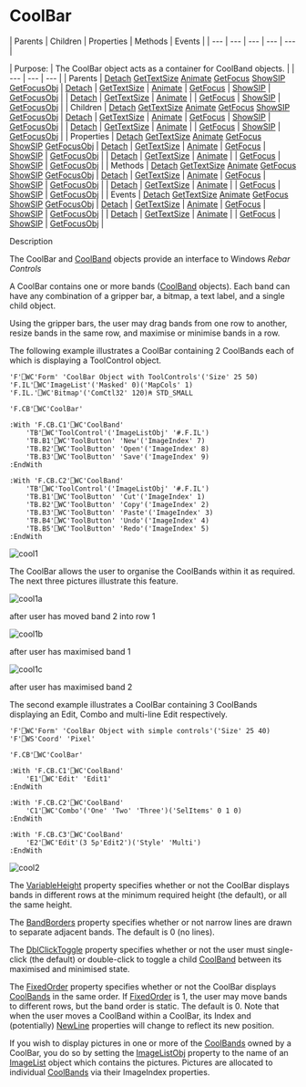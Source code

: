 




<h1 class="heading"><span class="name">CoolBar</span></h1>
| Parents | Children | Properties | Methods | Events |
| --- | --- | --- | --- | ---  |

| Purpose: | The CoolBar object acts as a container for CoolBand objects. |
| --- | --- | ---  |
| Parents | [Detach](./detach.md) [GetTextSize](./gettextsize.md) [Animate](./animate.md) [GetFocus](./getfocus.md) [ShowSIP](./showsip.md) [GetFocusObj](./getfocusobj.md) | [Detach](./detach.md) | [GetTextSize](./gettextsize.md) | [Animate](./animate.md) | [GetFocus](./getfocus.md) | [ShowSIP](./showsip.md) | [GetFocusObj](./getfocusobj.md) |
| [Detach](./detach.md) | [GetTextSize](./gettextsize.md) | [Animate](./animate.md) |
| [GetFocus](./getfocus.md) | [ShowSIP](./showsip.md) | [GetFocusObj](./getfocusobj.md) |
| Children | [Detach](./detach.md) [GetTextSize](./gettextsize.md) [Animate](./animate.md) [GetFocus](./getfocus.md) [ShowSIP](./showsip.md) [GetFocusObj](./getfocusobj.md) | [Detach](./detach.md) | [GetTextSize](./gettextsize.md) | [Animate](./animate.md) | [GetFocus](./getfocus.md) | [ShowSIP](./showsip.md) | [GetFocusObj](./getfocusobj.md) |
| [Detach](./detach.md) | [GetTextSize](./gettextsize.md) | [Animate](./animate.md) |
| [GetFocus](./getfocus.md) | [ShowSIP](./showsip.md) | [GetFocusObj](./getfocusobj.md) |
| Properties | [Detach](./detach.md) [GetTextSize](./gettextsize.md) [Animate](./animate.md) [GetFocus](./getfocus.md) [ShowSIP](./showsip.md) [GetFocusObj](./getfocusobj.md) | [Detach](./detach.md) | [GetTextSize](./gettextsize.md) | [Animate](./animate.md) | [GetFocus](./getfocus.md) | [ShowSIP](./showsip.md) | [GetFocusObj](./getfocusobj.md) |
| [Detach](./detach.md) | [GetTextSize](./gettextsize.md) | [Animate](./animate.md) |
| [GetFocus](./getfocus.md) | [ShowSIP](./showsip.md) | [GetFocusObj](./getfocusobj.md) |
| Methods | [Detach](./detach.md) [GetTextSize](./gettextsize.md) [Animate](./animate.md) [GetFocus](./getfocus.md) [ShowSIP](./showsip.md) [GetFocusObj](./getfocusobj.md) | [Detach](./detach.md) | [GetTextSize](./gettextsize.md) | [Animate](./animate.md) | [GetFocus](./getfocus.md) | [ShowSIP](./showsip.md) | [GetFocusObj](./getfocusobj.md) |
| [Detach](./detach.md) | [GetTextSize](./gettextsize.md) | [Animate](./animate.md) |
| [GetFocus](./getfocus.md) | [ShowSIP](./showsip.md) | [GetFocusObj](./getfocusobj.md) |
| Events | [Detach](./detach.md) [GetTextSize](./gettextsize.md) [Animate](./animate.md) [GetFocus](./getfocus.md) [ShowSIP](./showsip.md) [GetFocusObj](./getfocusobj.md) | [Detach](./detach.md) | [GetTextSize](./gettextsize.md) | [Animate](./animate.md) | [GetFocus](./getfocus.md) | [ShowSIP](./showsip.md) | [GetFocusObj](./getfocusobj.md) |
| [Detach](./detach.md) | [GetTextSize](./gettextsize.md) | [Animate](./animate.md) |
| [GetFocus](./getfocus.md) | [ShowSIP](./showsip.md) | [GetFocusObj](./getfocusobj.md) |


Description


The CoolBar and [CoolBand](coolband.md) objects provide
an interface to Windows *Rebar Controls*



A CoolBar contains one or more bands ([CoolBand](coolband.md) objects). Each band can have any combination of a gripper bar, a bitmap, a text
label, and a single child object.


Using the gripper bars, the user may drag bands from one row to another,
resize bands in the same row, and maximise or minimise bands in a row.


The following example illustrates a CoolBar
containing 2 CoolBands each of which is displaying a ToolControl object.

```apl
'F'⎕WC'Form' 'CoolBar Object with ToolControls'('Size' 25 50)
'F.IL'⎕WC'ImageList'('Masked' 0)('MapCols' 1)
'F.IL.'⎕WC'Bitmap'('ComCtl32' 120)⍝ STD_SMALL

'F.CB'⎕WC'CoolBar'

:With 'F.CB.C1'⎕WC'CoolBand'
    'TB'⎕WC'ToolControl'('ImageListObj' '#.F.IL')
    'TB.B1'⎕WC'ToolButton' 'New'('ImageIndex' 7)
    'TB.B2'⎕WC'ToolButton' 'Open'('ImageIndex' 8)
    'TB.B3'⎕WC'ToolButton' 'Save'('ImageIndex' 9)
:EndWith

:With 'F.CB.C2'⎕WC'CoolBand'
    'TB'⎕WC'ToolControl'('ImageListObj' '#.F.IL')
    'TB.B1'⎕WC'ToolButton' 'Cut'('ImageIndex' 1)
    'TB.B2'⎕WC'ToolButton' 'Copy'('ImageIndex' 2)
    'TB.B3'⎕WC'ToolButton' 'Paste'('ImageIndex' 3)
    'TB.B4'⎕WC'ToolButton' 'Undo'('ImageIndex' 4)
    'TB.B5'⎕WC'ToolButton' 'Redo'('ImageIndex' 5)
:EndWith
```


![cool1](../img/cool1.gif)


The CoolBar allows the user to organise the CoolBands within it as required. The next three pictures illustrate this feature.


![cool1a](../img/cool1a.gif)


after user has moved band 2 into row 1


![cool1b](../img/cool1b.gif)


after user has maximised band 1


![cool1c](../img/cool1c.gif)


after user has maximised band 2


The second example illustrates a CoolBar
containing 3 CoolBands displaying an Edit, Combo and multi-line Edit
respectively.
```apl
'F'⎕WC'Form' 'CoolBar Object with simple controls'('Size' 25 40)
'F'⎕WS'Coord' 'Pixel'

'F.CB'⎕WC'CoolBar'

:With 'F.CB.C1'⎕WC'CoolBand'
    'E1'⎕WC'Edit' 'Edit1'
:EndWith

:With 'F.CB.C2'⎕WC'CoolBand'
    'C1'⎕WC'Combo'('One' 'Two' 'Three')('SelItems' 0 1 0)
:EndWith

:With 'F.CB.C3'⎕WC'CoolBand'
    'E2'⎕WC'Edit'(3 5⍴'Edit2')('Style' 'Multi')
:EndWith
```


![cool2](../img/cool2.gif)


The [VariableHeight](./variableheight.md) property
specifies whether or not the CoolBar displays bands in different rows at the
minimum required height (the default), or all the same height.


The [BandBorders](./bandborders.md) property specifies
whether or not narrow lines are drawn to separate adjacent bands. The default is
0 (no lines).


The [DblClickToggle](./dblclicktoggle.md) property
specifies whether or not the user must single-click (the default) or
double-click to toggle a child [CoolBand](coolband.md) between its maximised and minimised state.


The [FixedOrder](./fixedorder.md) property specifies
whether or not the CoolBar displays [CoolBands](coolband.md) in the same order. If [FixedOrder](./fixedorder.md) is 1,
the user may move bands to different rows, but the band order is static. The
default is 0. Note that when the user moves a CoolBand within a CoolBar, its
Index and (potentially) [NewLine](./newline.md) properties
will change to reflect its new position.


If you wish to display pictures in one or more of the [CoolBands](coolband.md) owned by a CoolBar, you do so by setting the [ImageListObj](./imagelistobj.md) property to the name of an [ImageList](imagelist.md) object
which contains the pictures. Pictures are allocated to individual [CoolBands](coolband.md) via their ImageIndex properties.


